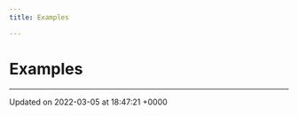 ```yaml
---
title: Examples

---
```


# Examples







-------------------------------

Updated on 2022-03-05 at 18:47:21 +0000
